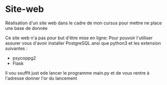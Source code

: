# Site-web
Réalisation d'un site web dans le cadre de mon cursus pour mettre ne place une base de donnée

Ce site web n'a pas pour but d'être mise en ligne: 
Pour pouvoir l'utiliser assurer vous d'avoir installer PostgreSQL ansi que python3 et les extension suivantes :
- psycoppg2
- Flask

Il vou ssuffit just ede lancer le programme main.py et de vous rentre à l'adresse donner l'or du lancement
